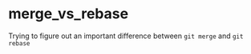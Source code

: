 merge_vs_rebase
========

Trying to figure out an important difference between `git merge` and `git rebase`
